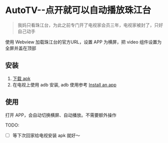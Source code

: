 # AutoTV--点开就可以自动播放珠江台

> 我妈只看珠江台，为此之前专门开了电视家会员三年，电视家被封了，只好自己动手

使用 Webview 加载珠江台的官方URL，设置 APP 为横屏，把 video 组件设置为全屏并盖在顶部

## 安装

  1. [下载 apk](https://github.com/flyyuan/AutoTV/releases/tag/1.0.0)
  2. 在电视上使用 adb 安装, adb 使用参考 [Install an app](https://developer.android.com/tools/adb#move)

## 使用

打开 APP，会自动切换横屏、自动播放。不需要额外操作

TODO:
* [ ] 等下次回家给电视安装 apk 就好～
